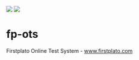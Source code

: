 <img src="https://img.shields.io/github/license/ipang-dwi/xdesktop.svg" /> <img src="https://img.shields.io/badge/lab-firstplato.com-red.svg" /> 

# fp-ots
Firstplato Online Test System - www.firstplato.com
